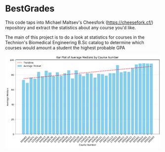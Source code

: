 # BestGrades
This code taps into Michael Maltsev's Cheesfork (https://cheesefork.cf/) repository and extract the statistics about any course you'd like.

The main of this project is to do a look at statistics for courses in the Technion's Biomedical Engineering B.Sc catalog to determine which courses would amount a student the highest probable GPA

![Alt text](https://github.com/ranbenayoun/BestGrades/blob/main/Average%20of%20medians%20BarPlot.png?raw=true)
